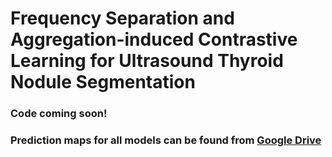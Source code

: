 # Frequency Separation and Aggregation-induced Contrastive Learning for Ultrasound Thyroid Nodule Segmentation
### Code coming soon!
### Prediction maps for all models can be found from [Google Drive](https://drive.google.com/file/d/14hQIkMFWJHVYUWI3cUvhP2eNg_H5wW0b/view?usp=sharing)
